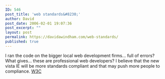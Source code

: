 ```yaml
---
ID: 546
post_title: 'web standards&#8230;'
author: David
post_date: 2006-02-01 19:07:36
post_excerpt: ""
layout: post
permalink: https://davidawindham.com/web-standards/
published: true
---
```

I ran the code on the bigger local web development firms... full of errors?  What gives... these are professional web developers?  I believe that the new vista IE will be more standards compliant and that may push more people to compliance.  <a href="http://validator.w3.org/">W3C